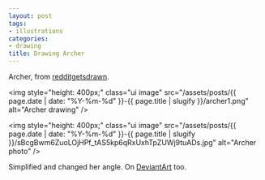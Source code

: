 ```yaml
---
layout: post
tags:
- illustrations
categories:
- drawing
title: Drawing Archer
---
```


Archer, from [redditgetsdrawn](https://www.reddit.com/r/redditgetsdrawn/comments/4cwiyf/flinging_arrows_in_humid_louisiana_yesterday_my/).

<img style="height: 400px;" class="ui image" src="/assets/posts/{{ page.date | date: "%Y-%m-%d" }}-{{ page.title | slugify }}/archer1.png" alt="Archer drawing" />


<img style="height: 400px;" class="ui image" src="/assets/posts/{{ page.date | date: "%Y-%m-%d" }}-{{ page.title | slugify }}/sBcgBwm6ZuoLOjHPf_tAS5kp6qRxUxhTpZUWj9tuADs.jpg" alt="Archer photo" />


Simplified and changed her angle. On [DeviantArt](http://kinow.deviantart.com/art/Archer1-688782846) too.
